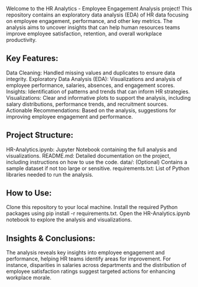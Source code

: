 Welcome to the HR Analytics - Employee Engagement Analysis project! This repository contains an exploratory data analysis (EDA) of HR data focusing on employee engagement, performance, and other key metrics. The analysis aims to uncover insights that can help human resources teams improve employee satisfaction, retention, and overall workplace productivity.

## Key Features:

Data Cleaning: Handled missing values and duplicates to ensure data integrity.
Exploratory Data Analysis (EDA): Visualizations and analysis of employee performance, salaries, absences, and engagement scores.
Insights: Identification of patterns and trends that can inform HR strategies.
Visualizations: Clear and informative plots to support the analysis, including salary distributions, performance trends, and recruitment sources.
Actionable Recommendations: Based on the analysis, suggestions for improving employee engagement and performance.

## Project Structure:

HR-Analytics.ipynb: Jupyter Notebook containing the full analysis and visualizations.
README.md: Detailed documentation on the project, including instructions on how to use the code.
data/: (Optional) Contains a sample dataset if not too large or sensitive.
requirements.txt: List of Python libraries needed to run the analysis.
## How to Use:

Clone this repository to your local machine.
Install the required Python packages using pip install -r requirements.txt.
Open the HR-Analytics.ipynb notebook to explore the analysis and visualizations.

## Insights & Conclusions:

The analysis reveals key insights into employee engagement and performance, helping HR teams identify areas for improvement. For instance, disparities in salaries across departments and the distribution of employee satisfaction ratings suggest targeted actions for enhancing workplace morale.
